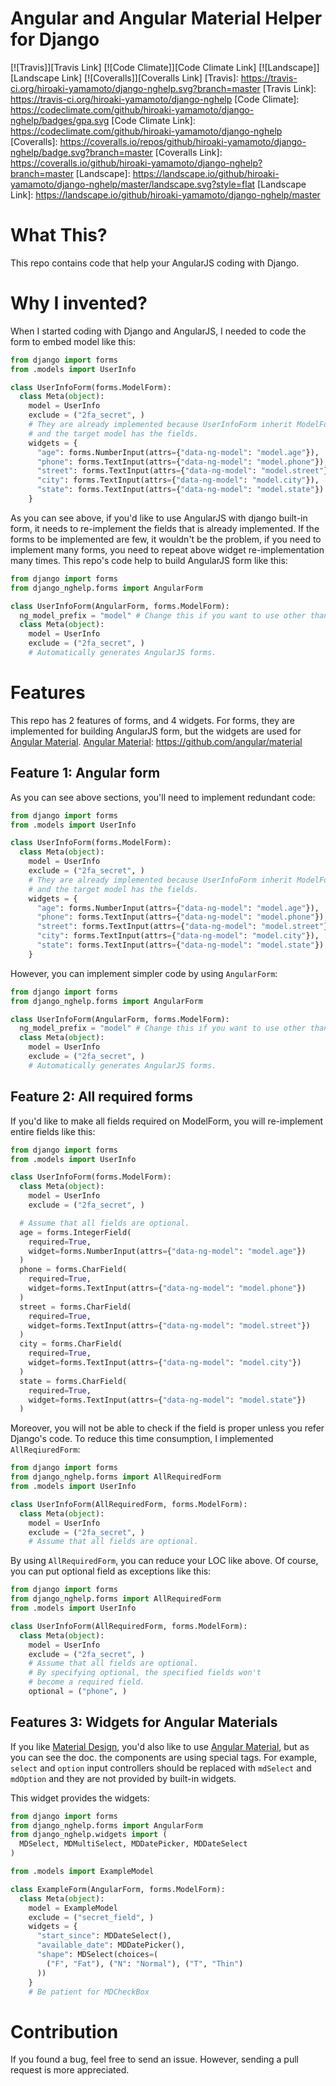 # Angular and Angular Material Helper for Django

[![Travis]][Travis Link] [![Code Climate]][Code Climate Link]
[![Landscape]][Landscape Link] [![Coveralls]][Coveralls Link]
[Travis]: https://travis-ci.org/hiroaki-yamamoto/django-nghelp.svg?branch=master
[Travis Link]: https://travis-ci.org/hiroaki-yamamoto/django-nghelp
[Code Climate]: https://codeclimate.com/github/hiroaki-yamamoto/django-nghelp/badges/gpa.svg
[Code Climate Link]: https://codeclimate.com/github/hiroaki-yamamoto/django-nghelp
[Coveralls]: https://coveralls.io/repos/github/hiroaki-yamamoto/django-nghelp/badge.svg?branch=master
[Coveralls Link]: https://coveralls.io/github/hiroaki-yamamoto/django-nghelp?branch=master
[Landscape]: https://landscape.io/github/hiroaki-yamamoto/django-nghelp/master/landscape.svg?style=flat
[Landscape Link]: https://landscape.io/github/hiroaki-yamamoto/django-nghelp/master

# What This?
This repo contains code that help your AngularJS coding with Django.

# Why I invented?
When I started coding with Django and AngularJS, I needed to code the form to
embed model like this:

```Python
from django import forms
from .models import UserInfo

class UserInfoForm(forms.ModelForm):
  class Meta(object):
    model = UserInfo
    exclude = ("2fa_secret", )
    # They are already implemented because UserInfoForm inherit ModelForm
    # and the target model has the fields.
    widgets = {
      "age": forms.NumberInput(attrs={"data-ng-model": "model.age"}),
      "phone": forms.TextInput(attrs={"data-ng-model": "model.phone"}),
      "street": forms.TextInput(attrs={"data-ng-model": "model.street"}),
      "city": forms.TextInput(attrs={"data-ng-model": "model.city"}),
      "state": forms.TextInput(attrs={"data-ng-model": "model.state"})
    }
```

As you can see above, if you'd like to use AngularJS with django built-in
form, it needs to re-implement the fields that is already implemented. If
the forms to be implemented are few, it wouldn't be the problem, if you need
to implement many forms, you need to repeat above widget re-implementation
many times. This repo's code help to build AngularJS form like this:

```Python
from django import forms
from django_nghelp.forms import AngularForm

class UserInfoForm(AngularForm, forms.ModelForm):
  ng_model_prefix = "model" # Change this if you want to use other than "model"
  class Meta(object):
    model = UserInfo
    exclude = ("2fa_secret", )
    # Automatically generates AngularJS forms.
```

# Features
This repo has 2 features of forms, and 4 widgets. For forms, they are
implemented for building AngularJS form, but the widgets are used for
[Angular Material].
[Angular Material]: https://github.com/angular/material

## Feature 1: Angular form
As you can see above sections, you'll need to implement redundant code:

```Python
from django import forms
from .models import UserInfo

class UserInfoForm(forms.ModelForm):
  class Meta(object):
    model = UserInfo
    exclude = ("2fa_secret", )
    # They are already implemented because UserInfoForm inherit ModelForm
    # and the target model has the fields.
    widgets = {
      "age": forms.NumberInput(attrs={"data-ng-model": "model.age"}),
      "phone": forms.TextInput(attrs={"data-ng-model": "model.phone"}),
      "street": forms.TextInput(attrs={"data-ng-model": "model.street"}),
      "city": forms.TextInput(attrs={"data-ng-model": "model.city"}),
      "state": forms.TextInput(attrs={"data-ng-model": "model.state"})
    }
```

However, you can implement simpler code by using `AngularForm`:

```Python
from django import forms
from django_nghelp.forms import AngularForm

class UserInfoForm(AngularForm, forms.ModelForm):
  ng_model_prefix = "model" # Change this if you want to use other than "model"
  class Meta(object):
    model = UserInfo
    exclude = ("2fa_secret", )
    # Automatically generates AngularJS forms.
```

## Feature 2: All required forms
If you'd like to make all fields required on ModelForm, you will re-implement
entire fields like this:

```Python
from django import forms
from .models import UserInfo

class UserInfoForm(forms.ModelForm):
  class Meta(object):
    model = UserInfo
    exclude = ("2fa_secret", )

  # Assume that all fields are optional.
  age = forms.IntegerField(
    required=True,
    widget=forms.NumberInput(attrs={"data-ng-model": "model.age"})
  )
  phone = forms.CharField(
    required=True,
    widget=forms.TextInput(attrs={"data-ng-model": "model.phone"})
  )
  street = forms.CharField(
    required=True,
    widget=forms.TextInput(attrs={"data-ng-model": "model.street"})
  )
  city = forms.CharField(
    required=True,
    widget=forms.TextInput(attrs={"data-ng-model": "model.city"})
  )
  state = forms.CharField(
    required=True,
    widget=forms.TextInput(attrs={"data-ng-model": "model.state"})
  )
```

Moreover, you will not be able to check if the field is proper unless you
refer Django's code. To reduce this time consumption, I implemented
`AllReqiuredForm`:

```Python
from django import forms
from django_nghelp.forms import AllRequiredForm
from .models import UserInfo

class UserInfoForm(AllRequiredForm, forms.ModelForm):
  class Meta(object):
    model = UserInfo
    exclude = ("2fa_secret", )
    # Assume that all fields are optional.
```

By using `AllRequiredForm`, you can reduce your LOC like above. Of course,
you can put optional field as exceptions like this:

```Python
from django import forms
from django_nghelp.forms import AllRequiredForm
from .models import UserInfo

class UserInfoForm(AllRequiredForm, forms.ModelForm):
  class Meta(object):
    model = UserInfo
    exclude = ("2fa_secret", )
    # Assume that all fields are optional.
    # By specifying optional, the specified fields won't
    # become a required field.
    optional = ("phone", )
```

## Features 3: Widgets for Angular Materials

If you like [Material Design], you'd also like to use [Angular Material], but
as you can see the doc. the components are using special tags. For example,
`select` and `option` input controllers should be replaced with `mdSelect` and
`mdOption` and they are not provided by built-in widgets.

This widget provides the widgets:

```Python
from django import forms
from django_nghelp.forms import AngularForm
from django_nghelp.widgets import (
  MDSelect, MDMultiSelect, MDDatePicker, MDDateSelect
)

from .models import ExampleModel

class ExampleForm(AngularForm, forms.ModelForm):
  class Meta(object):
    model = ExampleModel
    exclude = ("secret_field", )
    widgets = {
      "start_since": MDDateSelect(),
      "available_date": MDDatePicker(),
      "shape": MDSelect(choices=(
        ("F", "Fat"), ("N": "Normal"), ("T", "Thin")
      ))
    }
    # Be patient for MDCheckBox
```

[Material Design]: https://material.google.com/
[Angular Material]: https://material.angularjs.org

# Contribution
If you found a bug, feel free to send an issue. However, sending a pull request
is more appreciated.
